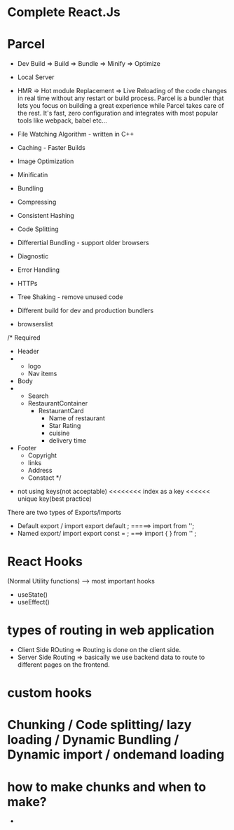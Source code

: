 # Complete React.Js


# Parcel
- Dev Build => Build => Bundle => Minify => Optimize
- Local Server 
- HMR => Hot module Replacement => Live Reloading of the code changes in real time without any restart or build process.  Parcel is a bundler that lets you focus on building a great experience while Parcel takes care of the rest.   It's fast, zero configuration and integrates with most popular tools like webpack, babel etc...

- File Watching Algorithm - written in C++ 
- Caching - Faster Builds 
- Image Optimization 
- Minificatin
- Bundling 
- Compressing
- Consistent Hashing
- Code Splitting
- Differertial Bundling - support older browsers
- Diagnostic
- Error Handling
- HTTPs
- Tree Shaking - remove unused code
- Different build for dev and production bundlers
- browserslist

/* Required 
* Header
* - logo
  - Nav items
* Body
* - Search
  - RestaurantContainer
    - RestaurantCard
        - Name of restaurant
        - Star Rating
        - cuisine
        - delivery time
* Footer
  - Copyright
  - links
  - Address
  - Constact
*/

- not using keys(not acceptable) <<<<<<<< index as a key <<<<<< unique key(best practice)


There are two types of Exports/Imports
  - Default export / import
      export default <component name>; =====> import <component name> from '<path to component>'; 
  - Named export/ import
      export const <name for export> = <value for export>; ===> import { <name for export> } from '<path to component>' ;


# React Hooks
 (Normal Utility functions)
--> most important hooks
- useState()
- useEffect()

# types of routing in web application
- Client Side ROuting => Routing is done on the client side.
- Server Side Routing => basically we use backend data to route to different pages on the frontend.



# custom hooks

# Chunking / Code splitting/ lazy loading / Dynamic Bundling / Dynamic import / ondemand loading

# how to make chunks and when to make?
-